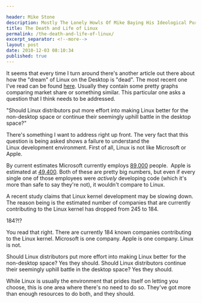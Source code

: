```yaml
---

header: Mike Stone
description: Mostly The Lonely Howls Of Mike Baying His Ideological Purity At The Moon
title: The Death and Life of Linux
permalink: /the-death-and-life-of-linux/
excerpt_separator: <!--more-->
layout: post
date: 2010-12-03 08:10:34
published: true
---
```



It seems that every time I turn around there's another article out there about how the "dream" of Linux on the Desktop is "dead". The most recent one I've read can be found [here](http://www.networkworld.com/community/node/69108). Usually they contain some pretty graphs comparing market share or something similar. This particular one asks a question that I think needs to be addressed.

<!--more-->

"Should Linux distributors put more effort into making Linux better for the non-desktop space or continue their seemingly uphill battle in the desktop space?"

There's something I want to address right up front. The very fact that this question is being asked shows a failure to understand the Linux development environment. First of all, Linux is not like Microsoft or Apple.

By current estimates Microsoft currently employs [89,000](http://en.wikipedia.org/wiki/Microsoft) people.  Apple is estimated at [49,400](http://en.wikipedia.org/wiki/Apple_Inc.). Both of these are pretty big numbers, but even if every single one of those employees were _actively_ developing code (which it's more than safe to say they're not), it wouldn't compare to Linux.

A recent study claims that Linux kernel development may be slowing down. The reason being is the estimated number of companies that are currently contributing to the Linux kernel has dropped from 245 to 184.

184?!?

You read that right. There are currently 184 known companies contributing to the Linux kernel. Microsoft is one company. Apple is one company. Linux is not.

Should Linux distributors put more effort into making Linux better for the non-desktop space? Yes they should. Should Linux distributors continue their seemingly uphill battle in the desktop space? Yes they should.

While Linux is usually the environment that prides itself on letting you choose, this is one area where there's no need to do so. They've got more than enough resources to do both, and they should.
